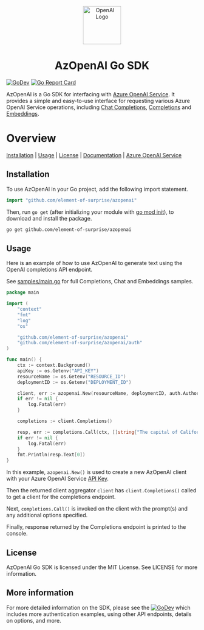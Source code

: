 <p style="text-align:center">
<a href="https://github.com/element-of-surprise/azopenai"><img src="https://raw.githubusercontent.com/element-of-surprise/azopenai/main/logo.svg?sanitize=true" alt="OpenAI Logo" width="100"></a>
</p> 
<h1 style="text-align:center;">AzOpenAI Go SDK</h1>

[![GoDev](https://img.shields.io/static/v1?label=godev&message=reference&color=00add8)](https://pkg.go.dev/github.com/element-of-surprise/azopenai)
[![Go Report Card](https://goreportcard.com/badge/github.com/element-of-surprise/azopenai)](https://goreportcard.com/report/github.com/element-of-surprise/azopenai)

AzOpenAI is a Go SDK for interfacing with [Azure OpenAI Service](https://learn.microsoft.com/azure/cognitive-services/openai/overview). It provides a simple and easy-to-use interface for requesting various Azure OpenAI Service operations, including [Chat Completions](https://learn.microsoft.com/en-us/azure/cognitive-services/openai/reference#chat-completions), [Completions](https://learn.microsoft.com/en-us/azure/cognitive-services/openai/reference#completions) and [Embeddings](https://learn.microsoft.com/en-us/azure/cognitive-services/openai/reference#embeddings).

# Overview 

[Installation](#installation) |
[Usage](#usage) |
[License](#license) |
[Documentation](https://pkg.go.dev/github.com/element-of-surprise/azopenai) | 
[Azure OpenAI Service](https://azure.microsoft.com/products/cognitive-services/openai-service)

## Installation

To use AzOpenAI in your Go project, add the following import statement.

```go
import "github.com/element-of-surprise/azopenai"
```

Then, run `go get` (after initializing your module with [go mod init](https://go.dev/doc/tutorial/create-module#start)), to download and install the package.

```bash
go get github.com/element-of-surprise/azopenai
```

## Usage

Here is an example of how to use AzOpenAI to generate text using the OpenAI completions API endpoint. 

See [samples/main.go](samples/main.go) for full Completions, Chat and Embeddings samples.

```go
package main

import (
	"context"
	"fmt"
	"log"
	"os"

	"github.com/element-of-surprise/azopenai"
	"github.com/element-of-surprise/azopenai/auth"
)

func main() {
	ctx := context.Background()
	apiKey := os.Getenv("API_KEY")
	resourceName := os.Getenv("RESOURCE_ID")
	deploymentID := os.Getenv("DEPLOYMENT_ID")

	client, err := azopenai.New(resourceName, deploymentID, auth.Authorizer{ApiKey: apiKey})
	if err != nil {
		log.Fatal(err)
	}

	completions := client.Completions()

	resp, err := completions.Call(ctx, []string{"The capital of California is"})
	if err != nil {
		log.Fatal(err)
	}
	fmt.Println(resp.Text[0])
}
```

In this example, `azopenai.New()` is used to create a new AzOpenAI client with your Azure OpenAI Service [API Key](https://learn.microsoft.com/en-us/azure/cognitive-services/openai/reference#authentication). 

Then the returned client aggregator `client` has `client.Completions()` called to get a client for the completions endpoint.

Next, `completions.Call()` is invoked on the client with the prompt(s) and any additional options specified. 

Finally, response returned by the Completions endpoint is printed to the console.

## License

AzOpenAI Go SDK is licensed under the MIT License. See LICENSE for more information.

## More information
For more detailed information on the SDK, please see the [![GoDev](https://img.shields.io/static/v1?label=godev&message=reference&color=00add8)](https://pkg.go.dev/github.com/element-of-surprise/azopenai) which includes more authentication examples, using other API endpoints, details on options, and more.